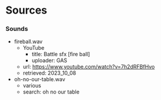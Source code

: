 # Sources
### Sounds
- fireball.wav
  - YouTube
    - title: Battle sfx [fire ball]
    - uploader: GAS
  - url: https://www.youtube.com/watch?v=7h2dRFBfHvo
  - retrieved: 2023_10_08
- oh-no-our-table.wav
  - various
  - search: oh no our table
